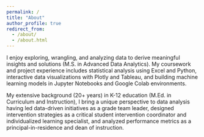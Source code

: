 ```yaml
---
permalink: /
title: "About"
author_profile: true
redirect_from: 
  - /about/
  - /about.html
---
```


I enjoy exploring, wrangling, and analyzing data to derive meaningful insights and solutions (M.S. in Advanced Data Analytics). My coursework and project experience includes statistical analysis using Excel and Python, interactive data visualizations with Plotly and Tableau, and building machine learning models in Jupyter Notebooks and Google Colab environments.

My extensive background (20+ years) in K-12 education (M.Ed. in Curriculum and Instruction), I bring a unique perspective to data analysis having led data-driven initiatives as a grade team leader, designed intervention strategies as a critical student intervention coordinator and individualized learning specialist, and analyzed performance metrics as a principal-in-residence and dean of instruction.